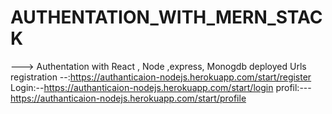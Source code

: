 # AUTHENTATION_WITH_MERN_STACK

---> Authentation with React , Node ,express, Monogdb 
 deployed Urls
 registration --:https://authanticaion-nodejs.herokuapp.com/start/register
 Login:--https://authanticaion-nodejs.herokuapp.com/start/login
 profil:---https://authanticaion-nodejs.herokuapp.com/start/profile
